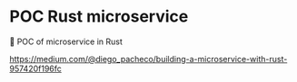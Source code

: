 # POC Rust microservice

:microscope: POC of microservice in Rust


https://medium.com/@diego_pacheco/building-a-microservice-with-rust-957420f196fc
